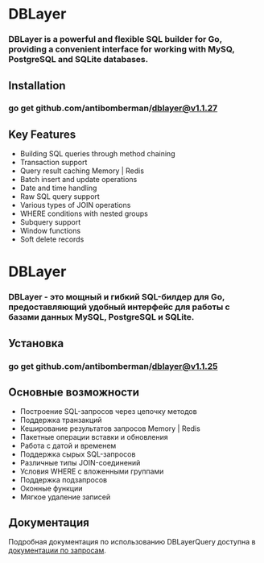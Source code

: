 # DBLayer
### DBLayer is a powerful and flexible SQL builder for Go, providing a convenient interface for working with MySQ, PostgreSQL and SQLite databases.

## Installation
### go get github.com/antibomberman/dblayer@v1.1.27

## Key Features

- Building SQL queries through method chaining
- Transaction support 
- Query result caching Memory | Redis
- Batch insert and update operations
- Date and time handling
- Raw SQL query support
- Various types of JOIN operations
- WHERE conditions with nested groups
- Subquery support
- Window functions
- Soft delete records

# DBLayer
### DBLayer - это мощный и гибкий SQL-билдер для Go, предоставляющий удобный интерфейс для работы с базами данных MySQL, PostgreSQL и SQLite.

## Установка
### go get github.com/antibomberman/dblayer@v1.1.25

## Основные возможности

- Построение SQL-запросов через цепочку методов
- Поддержка транзакций
- Кеширование результатов запросов Memory | Redis 
- Пакетные операции вставки и обновления
- Работа с датой и временем
- Поддержка сырых SQL-запросов
- Различные типы JOIN-соединений
- Условия WHERE с вложенными группами
- Поддержка подзапросов
- Оконные функции
- Мягкое удаление записей




## Документация

Подробная документация по использованию DBLayerQuery доступна в [документации по запросам](docs/query.md).

